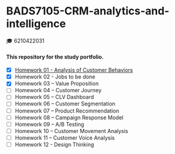 # BADS7105-CRM-analytics-and-intelligence
:mortar_board: 6210422031

#### This repository for the study portfolio.

- [x] [Homework 01 - Analysis of Customer Behaviors](https://github.com/sirimada/BADS7105-CRM-analytics-and-intelligence/tree/main/Homework%2001#homework-01--analysis-of-customer-behaviors)
- [x] Homework 02 - Jobs to be done
- [x] Homework 03 – Value Proposition
- [ ] Homework 04 – Customer Journey
- [ ] Homework 05 – CLV Dashboard
- [ ] Homework 06 – Customer Segmentation
- [ ] Homework 07 – Product Recommendation
- [ ] Homework 08 – Campaign Response Model
- [ ] Homework 09 – A/B Testing
- [ ] Homework 10 – Customer Movement Analysis
- [ ] Homework 11 – Customer Voice Analysis 
- [ ] Homework 12 - Design Thinking
